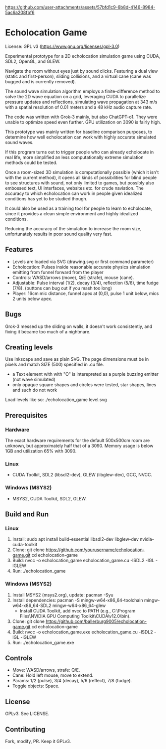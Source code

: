 https://github.com/user-attachments/assets/57bfd1c9-6b8d-4146-8984-5ac6a208fbf6

# Echolocation Game

License: GPL v3 (https://www.gnu.org/licenses/gpl-3.0)

Experimental prototype for a 2D echolocation simulation game using CUDA, SDL2, OpenGL, and GLEW. 

Navigate the room without eyes just by sound clicks. Featuring a dual view (static and first-person), sliding collisions, and a virtual cane (cane was bugged and is currently removed).

The sound wave simulation algorithm employs a finite-difference method to solve the 2D wave equation on a grid, leveraging CUDA to parallelize pressure updates and reflections, simulating wave propagation at 343 m/s with a spatial resolution of 0.01 meters and a 48 kHz audio capture rate.

The code was written with Grok-3 mainly, but also ChatGPT-o1. They were unable to optimize speed even further. GPU utilization on 3090 is fairly high.

This prototype was mainly written for baseline comparison purposes, to determine how well echolocation can work with highly accurate simulated sound waves.

If this program turns out to trigger people who can already echolocate in real life, more simplified an less computationally extreme simulation methods could be tested.

Once a room-sized 3D simulation is computationally possible (which it isn't with the current method), it opens all kinds of possibilities for blind people to see structures with sound, not only limited to games, but possibly also embossed text, UI interfaces, websites etc. for crude naviation. The accuracy to which echolocation can work in people given idealized conditions has yet to be studied though.

It could also be used as a training tool for people to learn to echolocate, since it provides a clean simple environment and highly idealized conditions.

Reducing the accuracy of the simulation to increase the room size, unfortunately results in poor sound quality very fast. 

## Features
- Levels are loaded via SVG (drawing.svg or first command parameter)
- Echolocation: Pulses inside reasonable accurate physics simulation emitting from funnel forward from the player
- Controls: WASD/arrows (move), Q/E (strafe), mouse (cane).
- Adjustable: Pulse interval (1/2), decay (3/4), reflection (5/6), time fudge (7/8). (buttons can bug out if you mash too long)
- Player: 16cm mic distance, funnel apex at (0,0), pulse 1 unit below, mics 2 units below apex.

## Bugs

Grok-3 messed up the sliding on walls, it doesn't work consistently, and fixing it became too much of a nightmare.

## Creating levels

Use Inkscape and save as plain SVG. The page dimensions must be in pixels and match SIZE (500) specified in .cu file.

- a Text element with with "O" is interepreted as a purple buzzing emitter (not wave simulated)
- only opaque square shapes and circles were tested, star shapes, lines and such do not work

Load levels like so:
    ./echolocation_game level.svg

## Prerequisites

### Hardware

The exact hardware requirements for the default 500x500cm room are unknown, but approximately half that of a 3090. Memory usage is below 1GB and utilization 65% with 3090.

### Linux
- CUDA Toolkit, SDL2 (libsdl2-dev), GLEW (libglew-dev), GCC, NVCC.

### Windows (MSYS2)
- MSYS2, CUDA Toolkit, SDL2, GLEW.

## Build and Run

### Linux
1. Install:
   sudo apt install build-essential libsdl2-dev libglew-dev nvidia-cuda-toolkit
2. Clone:
   git clone https://github.com/yourusername/echolocation-game.git
   cd echolocation-game
3. Build:
   nvcc -o echolocation_game echolocation_game.cu -lSDL2 -lGL -lGLEW
4. Run:
   ./echolocation_game

### Windows (MSYS2)
1. Install MSYS2 (msys2.org), update:
   pacman -Syu
2. Install dependencies:
   pacman -S mingw-w64-x86_64-toolchain mingw-w64-x86_64-SDL2 mingw-w64-x86_64-glew
   - Install CUDA Toolkit, add nvcc to PATH (e.g., C:\Program Files\NVIDIA GPU Computing Toolkit\CUDA\v12.0\bin).
3. Clone:
   git clone https://github.com/ballerburg9005/echolocation-game.git
   cd echolocation-game
4. Build:
   nvcc -o echolocation_game.exe echolocation_game.cu -lSDL2 -lGL -lGLEW
5. Run:
   ./echolocation_game.exe

## Controls
- Move: WASD/arrows, strafe: Q/E.
- Cane: Hold left mouse, move to extend.
- Params: 1/2 (pulse), 3/4 (decay), 5/6 (reflect), 7/8 (fudge).
- Toggle objects: Space.

## License
GPLv3. See LICENSE.

## Contributing
Fork, modify, PR. Keep it GPLv3.
